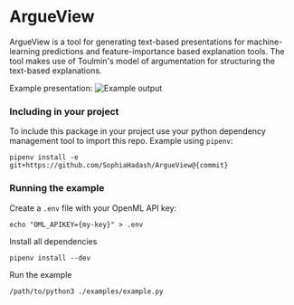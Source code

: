 # ArgueView

ArgueView is a tool for generating text-based presentations for machine-learning predictions and feature-importance based explanation tools. The tool makes use of Toulmin's model of argumentation for structuring the text-based explanations.

Example presentation:
![Example output](https://github.com/sophiahadash/argueview/blob/master/screenshots/scr1.png?raw=true)

### Including in your project

To include this package in your project use your python dependency management tool to import this repo. Example using `pipenv`:

```
pipenv install -e git+https://github.com/SophiaHadash/ArgueView@{commit}
```


### Running the example

Create a `.env` file with your OpenML API key:

```
echo "OML_APIKEY={my-key}" > .env
```

Install all dependencies

```
pipenv install --dev
```

Run the example

```
/path/to/python3 ./examples/example.py
```
